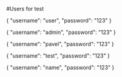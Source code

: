 #Users for test

{ "username": "user", "password": "123" }

{ "username": "admin", "password": "123" }

{ "username": "pavel", "password": "123" }

{ "username": "test", "password": "123" }

{ "username": "name", "password": "123" }
